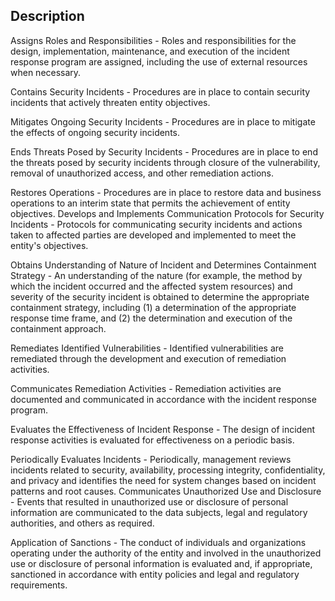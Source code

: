 ## Description

Assigns Roles and Responsibilities - Roles and responsibilities for the design, implementation, maintenance, and execution of the incident response program are assigned, including the use of external resources when necessary.

Contains Security Incidents - Procedures are in place to contain security incidents that actively threaten entity objectives.

Mitigates Ongoing Security Incidents - Procedures are in place to mitigate the effects of ongoing security incidents.

Ends Threats Posed by Security Incidents - Procedures are in place to end the threats posed by security incidents through closure of the vulnerability, removal of unauthorized access, and other remediation actions.

Restores Operations - Procedures are in place to restore data and business operations to an interim state that permits the achievement of entity objectives.
Develops and Implements Communication Protocols for Security Incidents - Protocols for communicating security incidents and actions taken to affected parties are developed and implemented to meet the entity's objectives.

Obtains Understanding of Nature of Incident and Determines Containment Strategy - An understanding of the nature (for example, the method by which the incident occurred and the affected system resources) and severity of the security incident is obtained to determine the appropriate containment strategy, including (1) a determination of the appropriate response time frame, and (2) the determination and execution of the containment approach.

Remediates Identified Vulnerabilities - Identified vulnerabilities are remediated through the development and execution of remediation activities.

Communicates Remediation Activities - Remediation activities are documented and communicated in accordance with the incident response program.

Evaluates the Effectiveness of Incident Response - The design of incident response activities is evaluated for effectiveness on a periodic basis.

Periodically Evaluates Incidents - Periodically, management reviews incidents related to security, availability, processing integrity, confidentiality, and privacy and identifies the need for system changes based on incident patterns and root causes.
Communicates Unauthorized Use and Disclosure - Events that resulted in unauthorized use or disclosure of personal information are communicated to the data subjects, legal and regulatory authorities, and others as required.

Application of Sanctions - The conduct of individuals and organizations operating under the authority of the entity and involved in the unauthorized use or disclosure of personal information is evaluated and, if appropriate, sanctioned in accordance with entity policies and legal and regulatory requirements.
